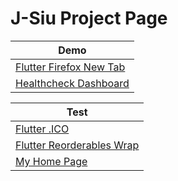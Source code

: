 # J-Siu Project Page

Demo|
---|
[Flutter Firefox New Tab](/fff_new_tab/)|
[Healthcheck Dashboard](/healthcheck_dashboard/)|

Test|
---|
[Flutter .ICO](/flutter_image_icon/)|
[Flutter Reorderables Wrap](/flutter_reorderablewrap/)|
[My Home Page](/my_home_page/)|

